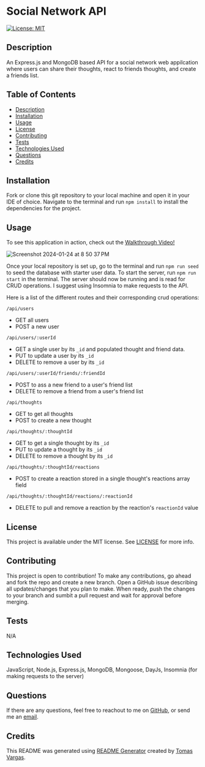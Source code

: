 # Social Network API
[![License: MIT](https://img.shields.io/badge/License-MIT-yellow.svg)](https://opensource.org/licenses/MIT)

## Description

An Express.js and MongoDB based API for a social network web appilcation where users can share their thoughts, react to friends thoughts, and create a friends list.

## Table of Contents

- [Description](#Description)
- [Installation](#Installation)
- [Usage](#Usage)
- [License](#License)
- [Contributing](#Contributing)
- [Tests](#Tests)
- [Technologies Used](#Technologies-Used)
- [Questions](#Questions)
- [Credits](#Credits)

## Installation

Fork or clone this git repository to your local machine and open it in your IDE of choice. Navigate to the terminal and run ```npm install``` to install the dependencies for the project. 

## Usage

To see this application in action, check out the [Walkthrough Video!](https://drive.google.com/file/d/1J_0leBw5A9wDMRu2pHkyb4szPy_nepDx/view)

![Screenshot 2024-01-24 at 8 50 37 PM](https://github.com/tavargas9/social-network-API/assets/142061829/a2f6bb77-0eb3-451e-95e2-22125c9614bd)

Once your local repository is set up, go to the terminal and run ```npm run seed``` to seed the database with starter user data. To start the server, run ```npm run start``` in the terminal. The server should now be running and is read for CRUD operations. I suggest using Insomnia to make requests to the API. 

Here is a list of the different routes and their corresponding crud operations:

```/api/users ```
- GET all users
- POST a new user

```/api/users/:userId```
- GET a single user by its ```_id``` and populated thought and friend data.
- PUT to update a user by its ```_id```
- DELETE to remove a user by its ```_id```

```/api/users/:userId/friends/:friendId```
- POST to ass a new friend to a user's friend list
- DELETE to remove a friend from a user's friend list

```/api/thoughts```
- GET to get all thoughts
- POST to create a new thought

```/api/thoughts/:thoughtId```
- GET to get a single thought by its ```_id```
- PUT to update a thought by its ```_id```
- DELETE to remove a thought by its ```_id```

```/api/thoughts/:thoughtId/reactions```
- POST to create a reaction stored in a single thought's reactions array field

```/api/thoughts/:thoughtId/reactions/:reactionId```
- DELETE to pull and remove a reaction by the reaction's ```reactionId``` value

## License 

This project is available under the MIT license. See [LICENSE](./LICENSE) for more info.

## Contributing

This project is open to contribution! To make any contributions, go ahead and fork the repo and create a new branch. Open a GitHub issue describing all updates/changes that you plan to make. When ready, push the changes to your branch and sumbit a pull request and wait for approval before merging.

## Tests

N/A

## Technologies Used

JavaScript, Node.js, Express.js, MongoDB, Mongoose, DayJs, Insomnia (for making requests to the server)

## Questions

If there are any questions, feel free to reachout to me on [GitHub](https://github.com/tavargas9), or send me an [email](mailto:tavargas9@gmail.com).

## Credits

This README was generated using [README Generator](https://github.com/tavargas9/README-generator) created by [Tomas Vargas](https://github.com/tavargas9).
